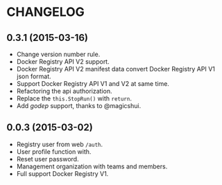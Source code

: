 # CHANGELOG

## 0.3.1 (2015-03-16)

* Change version number rule.
* Docker Registry API V2 support.
* Docker Registry API V2 manifest data convert Docker Registry API V1 json format.
* Support Docker Registry API V1 and V2 at same time.
* Refactoring the api authorization.
* Replace the `this.StopRun()` with `return`.
* Add *godep* support, thanks to @magicshui.

## 0.0.3 (2015-03-02)

* Registry user from web `/auth`.
* User profile function with.
* Reset user password.
* Management organization with teams and members.
* Full support Docker Registry V1.